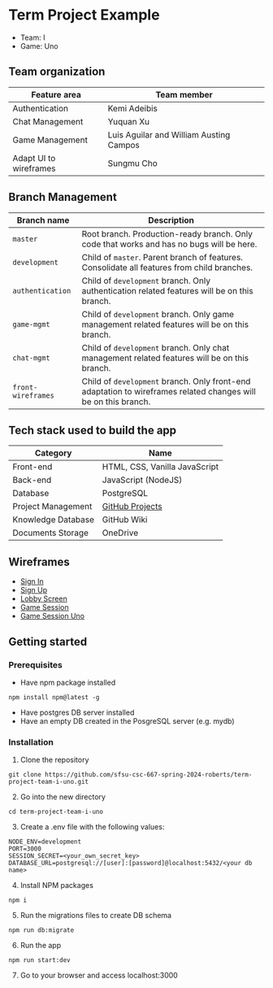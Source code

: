 # Term Project Example

- Team: I
- Game: Uno

## Team organization

| Feature area | Team member |
| ------------- | ------------- |
| Authentication | Kemi Adeibis |
| Chat Management | Yuquan Xu |
| Game Management | Luis Aguilar and William Austing Campos |
| Adapt UI to wireframes | Sungmu Cho |

## Branch Management

| Branch name | Description |
| ------------- | ------------- |
| `master` | Root branch. Production-ready branch. Only code that works and has no bugs will be here. |
| `development` | Child of `master`. Parent branch of features. Consolidate all features from child branches. |
| `authentication` | Child of `development` branch. Only authentication related features will be on this branch. |
| `game-mgmt` | Child of `development` branch. Only game management related features will be on this branch. |
| `chat-mgmt` | Child of `development` branch. Only chat management related features will be on this branch. |
| `front-wireframes` | Child of `development` branch. Only front-end adaptation to wireframes related changes will be on this branch. |

## Tech stack used to build the app

| Category  | Name |
| ------------- | ------------- |
| Front-end  | HTML, CSS, Vanilla JavaScript  |
| Back-end  | JavaScript (NodeJS)  |
| Database  | PostgreSQL |
| Project Management  | [GitHub Projects](https://github.com/orgs/sfsu-csc-667-spring-2024-roberts/projects/8)  |
| Knowledge Database | GitHub Wiki |
| Documents Storage | OneDrive |

## Wireframes

- [Sign In](https://github.com/sfsu-csc-667-spring-2024-roberts/term-project-team-i-uno/blob/master/wireframes/1_Wireframe_SignIn.png)
- [Sign Up](https://github.com/sfsu-csc-667-spring-2024-roberts/term-project-team-i-uno/blob/master/wireframes/2_Wireframe_SignUp.png)
- [Lobby Screen](https://github.com/sfsu-csc-667-spring-2024-roberts/term-project-team-i-uno/blob/master/wireframes/3_Wireframe_LobbyScreen.png)
- [Game Session](https://github.com/sfsu-csc-667-spring-2024-roberts/term-project-team-i-uno/blob/master/wireframes/4_Wireframe_GameSession_p1.png)
- [Game Session Uno](https://github.com/sfsu-csc-667-spring-2024-roberts/term-project-team-i-uno/blob/master/wireframes/5_Wireframe_GameSession_p2.png)

## Getting started

### Prerequisites

- Have npm package installed
```
npm install npm@latest -g
```
- Have postgres DB server installed
- Have an empty DB created in the PosgreSQL server (e.g. mydb)

### Installation

1. Clone the repository
```
git clone https://github.com/sfsu-csc-667-spring-2024-roberts/term-project-team-i-uno.git
```
2. Go into the new directory
```
cd term-project-team-i-uno
```
3. Create a .env file with the following values:
```
NODE_ENV=development
PORT=3000
SESSION_SECRET=<your_own_secret_key>
DATABASE_URL=postgresql://[user]:[password]@localhost:5432/<your db name>
```
4. Install NPM packages
```
npm i
```
5. Run the migrations files to create DB schema
```
npm run db:migrate
```
6. Run the app
```
npm run start:dev
```
7. Go to your browser and access localhost:3000
